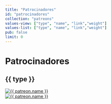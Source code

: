 ```yaml
---
title: "Patrocinadores"
id: "patrocinadores"
collection: "patreons"
values-view: ["type", "name", "link","weight"]
values-list: ["type", "name", "link","weight"]
pub: false
limit: 0
---
```

<div class="page patreons" layout="row" layout-margin layout-wrap>
    <div flex="100"><h1 class="page-title">Patrocinadores</h1></div>
    <div layout="row" flex="100" ng-if="type != 'undefined'" ng-repeat="(type, patreons) in elements() | orderBy:'weight' | groupBy: 'type'" layout-wrap>
        <div flex="100">
            <h2>{{ type }}</h2>
        </div>
        <div class="patreons-icons" flex="100" layout="row" layout-wrap layout-padding layout-align="center center">
            <div ng-if="type == 'Empresas Colaboradoras'" flex="100" flex-gt-sm="50" flex-gt-md="20" class="column centered" ng-repeat="patreon in patreons">
                <a href="{{ patreon.link }}"><img alt="{{ patreon.name }}" src="/img/patreons/{{ patreon.name | slugify }}.png"></a>
            </div>
            <div ng-if="type != 'Empresas Colaboradoras'" flex="100" flex-gt-sm="50" flex-gt-md="25" class="column centered" ng-repeat="patreon in patreons">
                <a href="{{ patreon.link }}"><img alt="{{ patreon.name }}" src="/img/patreons/{{ patreon.name | slugify }}.png"></a>
            </div>
        </div>
    </div>
</div>
